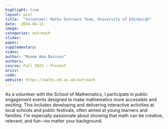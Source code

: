 ```yaml
---
highlight: true
layout: post
title:  "Volunteer: Maths Outreach Team, University of Edinburgh"
date:  2024-04-13
image:
categories: outreach
slides: 
paper: 
supplementary: 
video: 
author: "Maame Ama Bainson"
authors: 
course: Fall 2023 – Present
arxiv:
code: 
website: https://maths.ed.ac.uk/outreach
---
```

As a volunteer with the School of Mathematics, I participate in public engagement events designed to make mathematics more accessible and exciting. This includes developing and delivering interactive activities at local schools and public festivals, often aimed at young learners and families. I'm especially passionate about showing that math can be creative, relevant, and fun—no matter your background.
